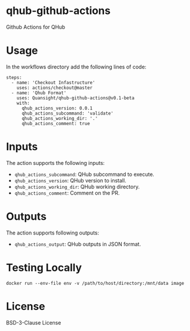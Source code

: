# qhub-github-actions
Github Actions for QHub

# Usage

In the workflows directory add the following lines of code:

```
steps:
  - name: 'Checkout Infastructure'
    uses: actions/checkout@master
  - name: 'Qhub Format'
    uses: Quansight/qhub-github-actions@v0.1-beta
    with:
      qhub_actions_version: 0.0.1
      qhub_actions_subcommand: 'validate'
      qhub_actions_working_dir: '.'
      qhub_actions_comment: true
```

# Inputs

The action supports the following inputs:

* `qhub_actions_subcommand`: QHub subcommand to execute.
* `qhub_actions_version`: QHub version to install.
* `qhub_actions_working_dir`: QHub working directory.
* `qhub_actions_comment`: Comment on the PR.

# Outputs

The action supports following outputs:

* `qhub_actions_output`: QHub outputs in JSON format.

# Testing Locally

```
docker run --env-file env -v /path/to/host/directory:/mnt/data image
```

# License

BSD-3-Clause License
